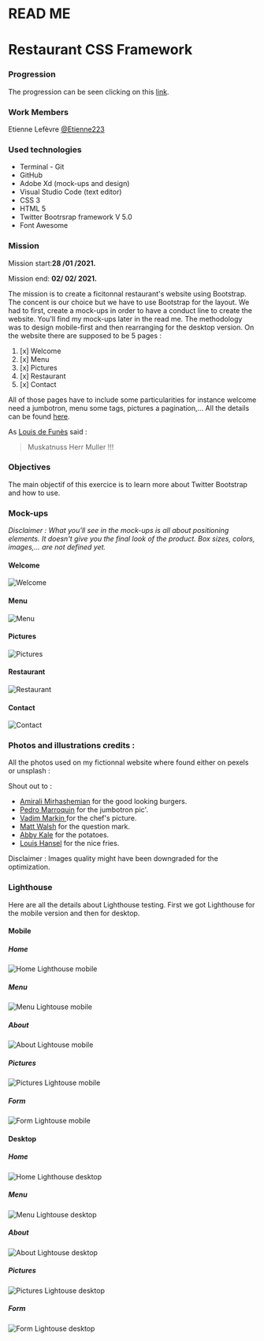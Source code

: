 # READ ME

# Restaurant CSS Framework

### Progression

The progression can be seen clicking on this [link](https://etienne223.github.io/restaurant-css-framework/).

### Work Members

Etienne Lefèvre [@Etienne223](https://github.com/Etienne223)

### Used technologies

- Terminal - Git
- GitHub
- Adobe Xd (mock-ups and design)
- Visual Studio Code (text editor)
- CSS 3
- HTML 5
- Twitter Bootrsrap framework V 5.0
- Font Awesome

### Mission

Mission start:**28 /01 /2021.**

Mission end: **02/ 02/ 2021.**

The mission is to create a ficitonnal restaurant's website using Bootstrap. The concent is our choice but we have to use Bootstrap for the layout. We had to first, create a mock-ups in order to have a conduct line to create the website. You'll find my mock-ups later in the read me. The methodology was to design mobile-first and then rearranging for the desktop version. On the website there are supposed to be 5 pages : 
1. [x] Welcome 
2. [x] Menu
3. [x] Pictures
4. [x] Restaurant
5. [x] Contact

All of those pages have to include some particularities for instance welcome need a jumbotron, menu some tags, pictures a pagination,... All the details can be found [here](https://github.com/becodeorg/BXL-Swartz-4-27/blob/master/1.The-Field/6.Bootstrap/restaurant.adoc).

As [Louis de Funès](https://www.youtube.com/watch?v=ZVPADrYbUwg) said :

>Muskatnuss Herr Muller !!!


### Objectives

The main objectif of this exercice is to learn more about Twitter Bootstrap and how to use.

### Mock-ups

_Disclaimer : What you'll see in the mock-ups is all about positioning elements. It doesn't give you the final look of the product. Box sizes, colors, images,... are not defined yet._

#### Welcome

![Welcome](assets/images/welcome_page.png)

#### Menu

![Menu](assets/images/menu_page.png)

#### Pictures

![Pictures](assets/images/pic_page.png)

#### Restaurant

![Restaurant](assets/images/rest_page.png)

#### Contact

![Contact](assets/images/contact_page.png)


### Photos and illustrations credits :

All the photos used on my fictionnal website where found either on pexels or unsplash :

Shout out to : 
- [Amirali Mirhashemian](https://unsplash.com/photos/Tht2Sdwqey8?utm_source=unsplash&utm_medium=referral&utm_content=creditShareLink) for the good looking burgers.
- [Pedro Marroquin](https://unsplash.com/photos/wOfr3hu7Kok?utm_source=unsplash&utm_medium=referral&utm_content=creditShareLink) for the jumbotron pic'.
- [Vadim Markin ](https://unsplash.com/photos/BFtIlGdWKbk?utm_source=unsplash&utm_medium=referral&utm_content=creditShareLink) for the chef's picture.
- [Matt Walsh](https://unsplash.com/photos/BFtIlGdWKbk?utm_source=unsplash&utm_medium=referral&utm_content=creditShareLink) for the question mark.
- [Abby Kale](https://unsplash.com/photos/ZyhYzS-56JQ?utm_source=unsplash&utm_medium=referral&utm_content=creditShareLink) for the potatoes.
- [Louis Hansel](https://unsplash.com/photos/ZyhYzS-56JQ?utm_source=unsplash&utm_medium=referral&utm_content=creditShareLink) for the nice fries.

Disclaimer : Images quality might have been downgraded for the optimization.


### Lighthouse 

Here are all the details about Lighthouse testing. First we got Lighthouse for the mobile version and then for desktop.

#### Mobile 


##### Home

![Home Lighthouse mobile](assets/images/Mob_Lighthouse_Home.png)

##### Menu

![Menu Lightouse mobile](assets/images/Mob_Lighthouse_menu.png)

##### About

![About Lightouse mobile](assets/images/Mob_Lighthouse_about.png)

##### Pictures

![Pictures Lightouse mobile](assets/images/Mob_Lighthouse_pic.png)

##### Form

![Form Lightouse mobile](assets/images/Mob_Lighthouse_form.png)

#### Desktop 


##### Home

![Home Lighthouse desktop](assets/images/Desk_Lighthouse_Home.png)

##### Menu

![Menu Lightouse desktop](assets/images/Desk_Lighthouse_menu.png)

##### About

![About Lightouse desktop](assets/images/Desk_Lighthouse_about.png)

##### Pictures

![Pictures Lightouse desktop](assets/images/Desk_Lighthouse_pic.png)

##### Form

![Form Lightouse desktop](assets/images/Desk_Lighthouse_form.png)